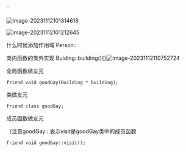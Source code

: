 ``

![image-20231112101314618](C:\Users\86191\AppData\Roaming\Typora\typora-user-images\image-20231112101314618.png)

![image-20231112101212645](C:\Users\86191\AppData\Roaming\Typora\typora-user-images\image-20231112101212645.png)

什么时候添加作用域 Person::

类内函数的类外实现  Buiding::building(){}![image-20231112110752724](C:\Users\86191\AppData\Roaming\Typora\typora-user-images\image-20231112110752724.png)

全局函数做友元

`friend void goodGay(Building * building);`

类做友元

`friend class goodGay;`

 成员函数做友元

（注意goodGay:: 表示visit是goodGay类中的成员函数

`friend void goodGay::visit();`
